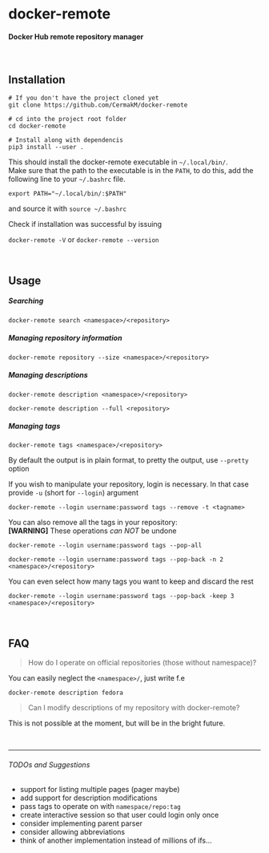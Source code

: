 # docker-remote

#### Docker Hub remote repository manager

<br>

Installation
------------

```
# If you don't have the project cloned yet
git clone https://github.com/CermakM/docker-remote

# cd into the project root folder
cd docker-remote

# Install along with dependencis
pip3 install --user .
```

This should install the docker-remote executable in `~/.local/bin/`. <br>
Make sure that the path to the executable is in the `PATH`, to do this,
add the following line to your `~/.bashrc` file.

`export PATH="~/.local/bin/:$PATH"`

and source it with `source ~/.bashrc`

Check if installation was successful by issuing

`docker-remote -V` or `docker-remote --version`

<br>

Usage
----------


##### Searching

`docker-remote search <namespace>/<repository>`


##### Managing repository information

`docker-remote repository --size <namespace>/<repository>`


##### Managing descriptions

`docker-remote description <namespace>/<repository>`

`docker-remote description --full <repository>`

##### Managing tags

`docker-remote tags <namespace>/<repository>`

By default the output is in plain format, to pretty the output, use
`--pretty` option

If you wish to manipulate your repository, login is necessary.
In that case provide `-u` (short for `--login`) argument

`docker-remote --login username:password tags --remove -t <tagname>`

You can also remove all the tags in your repository:\
**[WARNING]** These operations *can NOT* be undone<br>

`docker-remote --login username:password tags --pop-all`

`docker-remote --login username:password tags --pop-back -n 2 <namespace>/<repository>`

You can even select how many tags you want to keep and discard the rest

`docker-remote --login username:password tags --pop-back -keep 3 <namespace>/<repository>`

<br>

FAQ 
---
> How do I operate on official repositories (those without namespace)?

You can easily neglect the `<namespace>/`, just write f.e<br>

`docker-remote description fedora`

> Can I modify descriptions of my repository with docker-remote?

This is not possible at the moment, but will be in the bright future.

<br>

***

###### TODOs and Suggestions 

- support for listing multiple pages (pager maybe)
- add support for description modifications
- pass tags to operate on with `namespace/repo:tag`
- create interactive session so that user could login only once
- consider implementing parent parser
- consider allowing abbreviations
- think of another implementation instead of millions of ifs...
